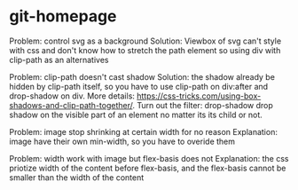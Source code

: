 # git-homepage
Problem: control svg as a background
Solution: Viewbox of svg can't style with css and don't know how to 
stretch the path element so using div with clip-path as an alternatives

Problem: clip-path doesn't cast shadow
Solution: the shadow already be hidden by clip-path itself, so you 
have to use clip-path on div:after and drop-shadow on div. More 
details: https://css-tricks.com/using-box-shadows-and-clip-path-together/. Turn out
the filter: drop-shadow drop shadow on the visible part of an element no matter its its child or not.

Problem: image stop shrinking at certain width for no reason
Explanation: image have their own min-width, so you have to overide them

Problem: width work with image but flex-basis does not
Explanation: the css priotize width of the content before flex-basis, and the flex-basis cannot be smaller than the width of the content
